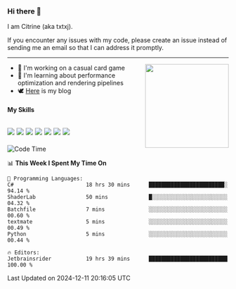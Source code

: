 ### Hi there 👋

I am Citrine (aka txtxj).

If you encounter any issues with my code, please create an issue instead of sending me an email so that I can address it promptly.

---

<img align="right" height="190" src="http://github-profile-summary-cards.vercel.app/api/cards/stats?username=txtxj&theme=vue">

- 🌱 I'm working on a casual card game
- 📖 I'm learning about performance optimization and rendering pipelines
- 🕊️ [Here](https://txtxj.top) is my blog

#### My Skills

![](https://img.shields.io/badge/Unity-000000?logo=unity&logoColor=fff)
![](https://img.shields.io/badge/C%23-239120?logo=csharp&logoColor=fff)
![](https://img.shields.io/badge/Python-3e74a2?logo=python&logoColor=fff)
![](https://img.shields.io/badge/C++-65318e?logo=cplusplus&logoColor=fff)
![](https://img.shields.io/badge/Vue-4FC08D?logo=vuedotjs&logoColor=fff)
![](https://img.shields.io/badge/Blender-f5792a?logo=blender&logoColor=fff)
![](https://img.shields.io/badge/MS%20SQL-cc2927?logo=microsoftsqlserver&logoColor=fff)
---

<!--START_SECTION:waka-->
![Code Time](http://img.shields.io/badge/Code%20Time-2%2C302%20hrs%2046%20mins-blue)

📊 **This Week I Spent My Time On** 

```text
💬 Programming Languages: 
C#                       18 hrs 30 mins      ████████████████████████░   94.14 % 
ShaderLab                50 mins             █░░░░░░░░░░░░░░░░░░░░░░░░   04.32 % 
Batchfile                7 mins              ░░░░░░░░░░░░░░░░░░░░░░░░░   00.60 % 
textmate                 5 mins              ░░░░░░░░░░░░░░░░░░░░░░░░░   00.49 % 
Python                   5 mins              ░░░░░░░░░░░░░░░░░░░░░░░░░   00.44 % 

🔥 Editors: 
Jetbrainsrider           19 hrs 39 mins      █████████████████████████   100.00 % 
```


 Last Updated on 2024-12-11 20:16:05 UTC
<!--END_SECTION:waka-->
